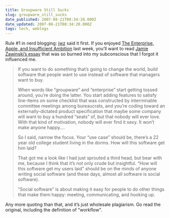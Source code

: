 ```yaml
---
title: Groupware Still Sucks
slug: groupware_still_sucks
date_published: 2007-08-21T08:34:20.000Z
date_updated: 2007-08-21T08:34:20.000Z
tags: tech, weblogs
---
```


Rule #1 in nerd blogging: [jwz](http://www.jwz.org/) said it first. If you enjoyed [The Enterprise, Apple, and Insufficient Ambition](http://www.dashes.com/anil/2007/08/the-enterprise-apple-and-insufficient-ambition.html) last week, you’ll want to read [Jamie Zawinski’s essay](http://www.jwz.org/doc/groupware.html) that was so burned into my subconscious that I forgot it influenced me.

> If you want to do something that’s going to change the world, build software that people want to use instead of software that managers want to buy.
> 
> When words like “groupware” and “enterprise” start getting tossed around, you’re doing the latter. You start adding features to satisfy line-items on some checklist that was constructed by interminable committee meetings among bureaucrats, and you’re coding toward an externally-dictated product specification that maybe some company will want to buy a hundred “seats” of, but that nobody will ever love. With that kind of motivation, nobody will ever find it sexy. It won’t make anyone happy….
> 
> So I said, narrow the focus. Your “use case” should be, there’s a 22 year old college student living in the dorms. How will this software get him laid?
> 
> That got me a look like I had just sprouted a third head, but bear with me, because I think that it’s not only crude but insightful. “How will this software get my users laid” should be on the minds of anyone writing social software (and these days, almost all software is social software).
> 
> “Social software” is about making it easy for people to do other things that make them happy: meeting, communicating, and hooking up.

Any more quoting than that, and it’s just wholesale plagiarism. Go read the original, including the definition of “workflow”.
